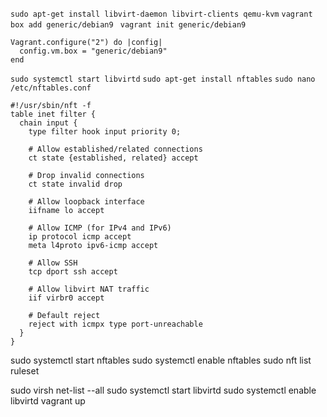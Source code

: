 `sudo apt-get install libvirt-daemon libvirt-clients qemu-kvm`
`vagrant box add generic/debian9 `
`vagrant init generic/debian9`
```
Vagrant.configure("2") do |config|
  config.vm.box = "generic/debian9"
end
```
`sudo systemctl start libvirtd`
`sudo apt-get install nftables`
`sudo nano /etc/nftables.conf`
```
#!/usr/sbin/nft -f
table inet filter {
  chain input {
    type filter hook input priority 0;

    # Allow established/related connections
    ct state {established, related} accept

    # Drop invalid connections
    ct state invalid drop

    # Allow loopback interface
    iifname lo accept

    # Allow ICMP (for IPv4 and IPv6)
    ip protocol icmp accept
    meta l4proto ipv6-icmp accept

    # Allow SSH
    tcp dport ssh accept

    # Allow libvirt NAT traffic
    iif virbr0 accept

    # Default reject
    reject with icmpx type port-unreachable
  }
}
```
sudo systemctl start nftables
sudo systemctl enable nftables
sudo nft list ruleset

sudo virsh net-list --all
sudo systemctl start libvirtd
sudo systemctl enable libvirtd
vagrant up
